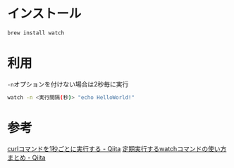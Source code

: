# インストール
```sh
brew install watch
```

# 利用
`-n`オプションを付けない場合は2秒毎に実行 
```sh
watch -n <実行間隔(秒)> "echo HelloWorld!"
```


# 参考
[curlコマンドを1秒ごとに実行する - Qiita](https://qiita.com/Cesaroshun/items/232bed49ba682afcf76f)
[定期実行するwatchコマンドの使い方まとめ - Qiita](https://qiita.com/shtnkgm/items/2aa204f2b52f24d02ff3)